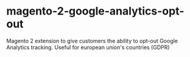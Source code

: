 # magento-2-google-analytics-opt-out
Magento 2 extension to give customers the ability to opt-out Google Analytics tracking. Useful for european union's countries (GDPR)
